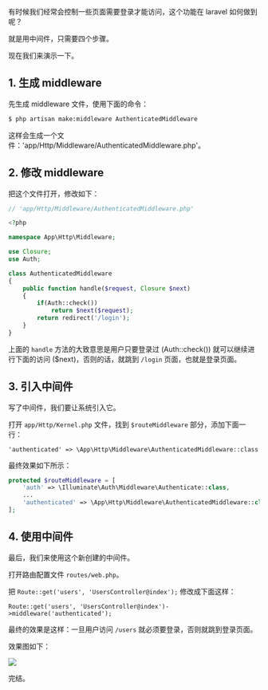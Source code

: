 有时候我们经常会控制一些页面需要登录才能访问，这个功能在 laravel 如何做到呢？

就是用中间件，只需要四个步骤。

现在我们来演示一下。

## 1. 生成 middleware

先生成 middleware 文件，使用下面的命令：

``` bash
$ php artisan make:middleware AuthenticatedMiddleware
```

这样会生成一个文件：'app/Http/Middleware/AuthenticatedMiddleware.php'。

## 2. 修改 middleware

把这个文件打开，修改如下：

``` php
// 'app/Http/Middleware/AuthenticatedMiddleware.php'

<?php

namespace App\Http\Middleware;

use Closure;
use Auth;

class AuthenticatedMiddleware
{
    public function handle($request, Closure $next)
    {
        if(Auth::check())
            return $next($request);
        return redirect('/login');
    }
}
```

上面的 `handle` 方法的大致意思是用户只要登录过 (Auth::check()) 就可以继续进行下面的访问 ($next)，否则的话，就跳到 `/login` 页面，也就是登录页面。

## 3. 引入中间件

写了中间件，我们要让系统引入它。

打开 `app/Http/Kernel.php` 文件，找到 `$routeMiddleware` 部分，添加下面一行：

```
'authenticated' => \App\Http\Middleware\AuthenticatedMiddleware::class
```

最终效果如下所示：

``` php
protected $routeMiddleware = [
    'auth' => \Illuminate\Auth\Middleware\Authenticate::class,
    ...
    'authenticated' => \App\Http\Middleware\AuthenticatedMiddleware::class
];
```

## 4. 使用中间件

最后，我们来使用这个新创建的中间件。

打开路由配置文件 `routes/web.php`。

把 `Route::get('users', 'UsersController@index');` 修改成下面这样：

```
Route::get('users', 'UsersController@index')->middleware('authenticated');
```

最终的效果是这样：一旦用户访问 `/users` 就必须要登录，否则就跳到登录页面。

效果图如下：

![](https://rails365.oss-cn-shenzhen.aliyuncs.com/uploads/photo/image/313/2017/8afa484180c147f05af1e70f404591c1.gif)

完结。
